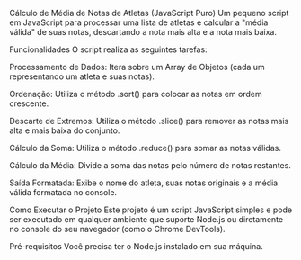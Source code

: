Cálculo de Média de Notas de Atletas (JavaScript Puro)
Um pequeno script em JavaScript para processar uma lista de atletas e calcular a "média válida" de suas notas, descartando a nota mais alta e a nota mais baixa.

Funcionalidades
O script realiza as seguintes tarefas:

Processamento de Dados: Itera sobre um Array de Objetos (cada um representando um atleta e suas notas).

Ordenação: Utiliza o método .sort() para colocar as notas em ordem crescente.

Descarte de Extremos: Utiliza o método .slice() para remover as notas mais alta e mais baixa do conjunto.

Cálculo da Soma: Utiliza o método .reduce() para somar as notas válidas.

Cálculo da Média: Divide a soma das notas pelo número de notas restantes.

Saída Formatada: Exibe o nome do atleta, suas notas originais e a média válida formatada no console.


Como Executar o Projeto
Este projeto é um script JavaScript simples e pode ser executado em qualquer ambiente que suporte Node.js ou diretamente no console do seu navegador (como o Chrome DevTools).

Pré-requisitos
Você precisa ter o Node.js instalado em sua máquina.
